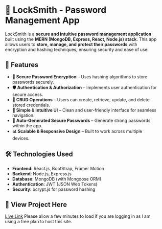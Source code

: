 # 🔑 LockSmith - Password Management App

LockSmith is a **secure and intuitive password management application** built using the **MERN (MongoDB, Express, React, Node.js) stack**. This app allows users to **store, manage, and protect their passwords** with encryption and hashing techniques, ensuring security and ease of use.

## 🚀 Features

- **🔐 Secure Password Encryption** – Uses hashing algorithms to store passwords securely.
- **🛡️ Authentication & Authorization** – Implements user authentication for secure access.
- **📂 CRUD Operations** – Users can create, retrieve, update, and delete stored credentials.
- **🎨 Simple & Intuitive UI** – Clean and user-friendly interface for seamless navigation.
- **🔑 Auto-Generated Secure Passwords** – Generate strong passwords within the app.
- **📊 Scalable & Responsive Design** – Built to work across multiple devices.

## 🛠️ Technologies Used

- **Frontend**: React.js, BootStrap, Framer Motion
- **Backend**: Node.js, Express.js
- **Database**: MongoDB (with Mongoose ORM)
- **Authentication**: JWT (JSON Web Tokens)
- **Security**: bcrypt.js for password hashing

## 📌 View Project Here

[Live Link](https://locksmith.onrender.com/)
 Please allow a few minutes to load if you are logging in as I am using a free plan to host this site.
